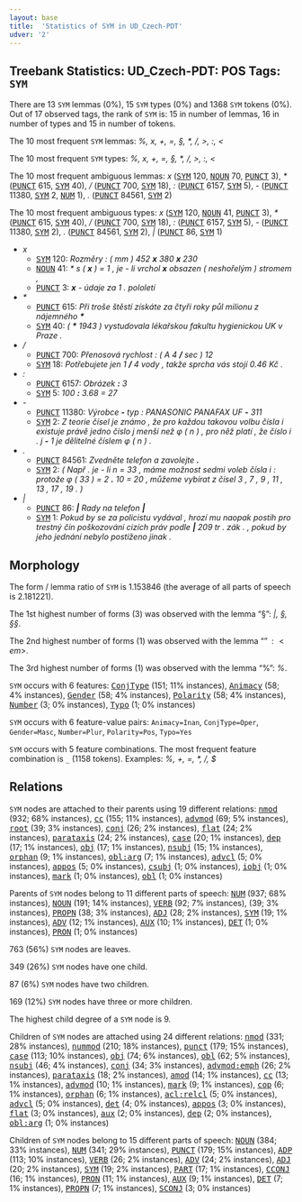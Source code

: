 ```yaml
---
layout: base
title:  'Statistics of SYM in UD_Czech-PDT'
udver: '2'
---
```


## Treebank Statistics: UD_Czech-PDT: POS Tags: `SYM`

There are 13 `SYM` lemmas (0%), 15 `SYM` types (0%) and 1368 `SYM` tokens (0%).
Out of 17 observed tags, the rank of `SYM` is: 15 in number of lemmas, 16 in number of types and 15 in number of tokens.

The 10 most frequent `SYM` lemmas: <em>%, x, +, =, §, *, /, >, :, <</em>

The 10 most frequent `SYM` types:  <em>%, x, +, =, §, *, /, >, :, <</em>

The 10 most frequent ambiguous lemmas: <em>x</em> (<tt><a href="cs_pdt-pos-SYM.html">SYM</a></tt> 120, <tt><a href="cs_pdt-pos-NOUN.html">NOUN</a></tt> 70, <tt><a href="cs_pdt-pos-PUNCT.html">PUNCT</a></tt> 3), <em>*</em> (<tt><a href="cs_pdt-pos-PUNCT.html">PUNCT</a></tt> 615, <tt><a href="cs_pdt-pos-SYM.html">SYM</a></tt> 40), <em>/</em> (<tt><a href="cs_pdt-pos-PUNCT.html">PUNCT</a></tt> 700, <tt><a href="cs_pdt-pos-SYM.html">SYM</a></tt> 18), <em>:</em> (<tt><a href="cs_pdt-pos-PUNCT.html">PUNCT</a></tt> 6157, <tt><a href="cs_pdt-pos-SYM.html">SYM</a></tt> 5), <em>-</em> (<tt><a href="cs_pdt-pos-PUNCT.html">PUNCT</a></tt> 11380, <tt><a href="cs_pdt-pos-SYM.html">SYM</a></tt> 2, <tt><a href="cs_pdt-pos-NUM.html">NUM</a></tt> 1), <em>.</em> (<tt><a href="cs_pdt-pos-PUNCT.html">PUNCT</a></tt> 84561, <tt><a href="cs_pdt-pos-SYM.html">SYM</a></tt> 2)

The 10 most frequent ambiguous types:  <em>x</em> (<tt><a href="cs_pdt-pos-SYM.html">SYM</a></tt> 120, <tt><a href="cs_pdt-pos-NOUN.html">NOUN</a></tt> 41, <tt><a href="cs_pdt-pos-PUNCT.html">PUNCT</a></tt> 3), <em>*</em> (<tt><a href="cs_pdt-pos-PUNCT.html">PUNCT</a></tt> 615, <tt><a href="cs_pdt-pos-SYM.html">SYM</a></tt> 40), <em>/</em> (<tt><a href="cs_pdt-pos-PUNCT.html">PUNCT</a></tt> 700, <tt><a href="cs_pdt-pos-SYM.html">SYM</a></tt> 18), <em>:</em> (<tt><a href="cs_pdt-pos-PUNCT.html">PUNCT</a></tt> 6157, <tt><a href="cs_pdt-pos-SYM.html">SYM</a></tt> 5), <em>-</em> (<tt><a href="cs_pdt-pos-PUNCT.html">PUNCT</a></tt> 11380, <tt><a href="cs_pdt-pos-SYM.html">SYM</a></tt> 2), <em>.</em> (<tt><a href="cs_pdt-pos-PUNCT.html">PUNCT</a></tt> 84561, <tt><a href="cs_pdt-pos-SYM.html">SYM</a></tt> 2), <em>|</em> (<tt><a href="cs_pdt-pos-PUNCT.html">PUNCT</a></tt> 86, <tt><a href="cs_pdt-pos-SYM.html">SYM</a></tt> 1)


* <em>x</em>
  * <tt><a href="cs_pdt-pos-SYM.html">SYM</a></tt> 120: <em>Rozměry : ( mm ) 452 <b>x</b> 380 <b>x</b> 230</em>
  * <tt><a href="cs_pdt-pos-NOUN.html">NOUN</a></tt> 41: <em>* s ( <b>x</b> ) = 1 , je - li vrchol <b>x</b> obsazen ( neshořelým ) stromem ,</em>
  * <tt><a href="cs_pdt-pos-PUNCT.html">PUNCT</a></tt> 3: <em><b>x</b> - údaje za 1 . pololetí</em>
* <em>*</em>
  * <tt><a href="cs_pdt-pos-PUNCT.html">PUNCT</a></tt> 615: <em>Při troše štěstí získáte za čtyři roky půl milionu z nájemného <b>*</b></em>
  * <tt><a href="cs_pdt-pos-SYM.html">SYM</a></tt> 40: <em>( <b>*</b> 1943 ) vystudovala lékařskou fakultu hygienickou UK v Praze .</em>
* <em>/</em>
  * <tt><a href="cs_pdt-pos-PUNCT.html">PUNCT</a></tt> 700: <em>Přenosová rychlost : ( A 4 <b>/</b> sec ) 12</em>
  * <tt><a href="cs_pdt-pos-SYM.html">SYM</a></tt> 18: <em>Potřebujete jen 1 <b>/</b> 4 vody , takže sprcha vás stojí 0.46 Kč .</em>
* <em>:</em>
  * <tt><a href="cs_pdt-pos-PUNCT.html">PUNCT</a></tt> 6157: <em>Obrázek <b>:</b> 3</em>
  * <tt><a href="cs_pdt-pos-SYM.html">SYM</a></tt> 5: <em>100 <b>:</b> 3.68 = 27</em>
* <em>-</em>
  * <tt><a href="cs_pdt-pos-PUNCT.html">PUNCT</a></tt> 11380: <em>Výrobce <b>-</b> typ : PANASONIC PANAFAX UF <b>-</b> 311</em>
  * <tt><a href="cs_pdt-pos-SYM.html">SYM</a></tt> 2: <em>Z teorie čísel je známo , že pro každou takovou volbu čísla i existuje právě jedno číslo j menší než φ ( n ) , pro něž platí , že číslo i . j <b>-</b> 1 je dělitelné číslem φ ( n ) .</em>
* <em>.</em>
  * <tt><a href="cs_pdt-pos-PUNCT.html">PUNCT</a></tt> 84561: <em>Zvedněte telefon a zavolejte <b>.</b></em>
  * <tt><a href="cs_pdt-pos-SYM.html">SYM</a></tt> 2: <em>( Např . je - li n = 33 , máme možnost sedmi voleb čísla i : protože φ ( 33 ) = 2 <b>.</b> 10 = 20 , můžeme vybírat z čísel 3 , 7 , 9 , 11 , 13 , 17 , 19 . )</em>
* <em>|</em>
  * <tt><a href="cs_pdt-pos-PUNCT.html">PUNCT</a></tt> 86: <em><b>|</b> Rady na telefon <b>|</b></em>
  * <tt><a href="cs_pdt-pos-SYM.html">SYM</a></tt> 1: <em>Pokud by se za policistu vydával , hrozí mu naopak postih pro trestný čin poškozování cizích práv podle <b>|</b> 209 tr . zák . , pokud by jeho jednání nebylo postiženo jinak .</em>

## Morphology

The form / lemma ratio of `SYM` is 1.153846 (the average of all parts of speech is 2.181221).

The 1st highest number of forms (3) was observed with the lemma “§”: <em>|, §, §§</em>.

The 2nd highest number of forms (1) was observed with the lemma “$”: <em>$</em>.

The 3rd highest number of forms (1) was observed with the lemma “%”: <em>%</em>.

`SYM` occurs with 6 features: <tt><a href="cs_pdt-feat-ConjType.html">ConjType</a></tt> (151; 11% instances), <tt><a href="cs_pdt-feat-Animacy.html">Animacy</a></tt> (58; 4% instances), <tt><a href="cs_pdt-feat-Gender.html">Gender</a></tt> (58; 4% instances), <tt><a href="cs_pdt-feat-Polarity.html">Polarity</a></tt> (58; 4% instances), <tt><a href="cs_pdt-feat-Number.html">Number</a></tt> (3; 0% instances), <tt><a href="cs_pdt-feat-Typo.html">Typo</a></tt> (1; 0% instances)

`SYM` occurs with 6 feature-value pairs: `Animacy=Inan`, `ConjType=Oper`, `Gender=Masc`, `Number=Plur`, `Polarity=Pos`, `Typo=Yes`

`SYM` occurs with 5 feature combinations.
The most frequent feature combination is `_` (1158 tokens).
Examples: <em>%, +, =, *, /, $</em>


## Relations

`SYM` nodes are attached to their parents using 19 different relations: <tt><a href="cs_pdt-dep-nmod.html">nmod</a></tt> (932; 68% instances), <tt><a href="cs_pdt-dep-cc.html">cc</a></tt> (155; 11% instances), <tt><a href="cs_pdt-dep-advmod.html">advmod</a></tt> (69; 5% instances), <tt><a href="cs_pdt-dep-root.html">root</a></tt> (39; 3% instances), <tt><a href="cs_pdt-dep-conj.html">conj</a></tt> (26; 2% instances), <tt><a href="cs_pdt-dep-flat.html">flat</a></tt> (24; 2% instances), <tt><a href="cs_pdt-dep-parataxis.html">parataxis</a></tt> (24; 2% instances), <tt><a href="cs_pdt-dep-case.html">case</a></tt> (20; 1% instances), <tt><a href="cs_pdt-dep-dep.html">dep</a></tt> (17; 1% instances), <tt><a href="cs_pdt-dep-obj.html">obj</a></tt> (17; 1% instances), <tt><a href="cs_pdt-dep-nsubj.html">nsubj</a></tt> (15; 1% instances), <tt><a href="cs_pdt-dep-orphan.html">orphan</a></tt> (9; 1% instances), <tt><a href="cs_pdt-dep-obl-arg.html">obl:arg</a></tt> (7; 1% instances), <tt><a href="cs_pdt-dep-advcl.html">advcl</a></tt> (5; 0% instances), <tt><a href="cs_pdt-dep-appos.html">appos</a></tt> (5; 0% instances), <tt><a href="cs_pdt-dep-csubj.html">csubj</a></tt> (1; 0% instances), <tt><a href="cs_pdt-dep-iobj.html">iobj</a></tt> (1; 0% instances), <tt><a href="cs_pdt-dep-mark.html">mark</a></tt> (1; 0% instances), <tt><a href="cs_pdt-dep-obl.html">obl</a></tt> (1; 0% instances)

Parents of `SYM` nodes belong to 11 different parts of speech: <tt><a href="cs_pdt-pos-NUM.html">NUM</a></tt> (937; 68% instances), <tt><a href="cs_pdt-pos-NOUN.html">NOUN</a></tt> (191; 14% instances), <tt><a href="cs_pdt-pos-VERB.html">VERB</a></tt> (92; 7% instances),  (39; 3% instances), <tt><a href="cs_pdt-pos-PROPN.html">PROPN</a></tt> (38; 3% instances), <tt><a href="cs_pdt-pos-ADJ.html">ADJ</a></tt> (28; 2% instances), <tt><a href="cs_pdt-pos-SYM.html">SYM</a></tt> (19; 1% instances), <tt><a href="cs_pdt-pos-ADV.html">ADV</a></tt> (12; 1% instances), <tt><a href="cs_pdt-pos-AUX.html">AUX</a></tt> (10; 1% instances), <tt><a href="cs_pdt-pos-DET.html">DET</a></tt> (1; 0% instances), <tt><a href="cs_pdt-pos-PRON.html">PRON</a></tt> (1; 0% instances)

763 (56%) `SYM` nodes are leaves.

349 (26%) `SYM` nodes have one child.

87 (6%) `SYM` nodes have two children.

169 (12%) `SYM` nodes have three or more children.

The highest child degree of a `SYM` node is 9.

Children of `SYM` nodes are attached using 24 different relations: <tt><a href="cs_pdt-dep-nmod.html">nmod</a></tt> (331; 28% instances), <tt><a href="cs_pdt-dep-nummod.html">nummod</a></tt> (210; 18% instances), <tt><a href="cs_pdt-dep-punct.html">punct</a></tt> (179; 15% instances), <tt><a href="cs_pdt-dep-case.html">case</a></tt> (113; 10% instances), <tt><a href="cs_pdt-dep-obj.html">obj</a></tt> (74; 6% instances), <tt><a href="cs_pdt-dep-obl.html">obl</a></tt> (62; 5% instances), <tt><a href="cs_pdt-dep-nsubj.html">nsubj</a></tt> (46; 4% instances), <tt><a href="cs_pdt-dep-conj.html">conj</a></tt> (34; 3% instances), <tt><a href="cs_pdt-dep-advmod-emph.html">advmod:emph</a></tt> (26; 2% instances), <tt><a href="cs_pdt-dep-parataxis.html">parataxis</a></tt> (18; 2% instances), <tt><a href="cs_pdt-dep-amod.html">amod</a></tt> (14; 1% instances), <tt><a href="cs_pdt-dep-cc.html">cc</a></tt> (13; 1% instances), <tt><a href="cs_pdt-dep-advmod.html">advmod</a></tt> (10; 1% instances), <tt><a href="cs_pdt-dep-mark.html">mark</a></tt> (9; 1% instances), <tt><a href="cs_pdt-dep-cop.html">cop</a></tt> (6; 1% instances), <tt><a href="cs_pdt-dep-orphan.html">orphan</a></tt> (6; 1% instances), <tt><a href="cs_pdt-dep-acl-relcl.html">acl:relcl</a></tt> (5; 0% instances), <tt><a href="cs_pdt-dep-advcl.html">advcl</a></tt> (5; 0% instances), <tt><a href="cs_pdt-dep-det.html">det</a></tt> (4; 0% instances), <tt><a href="cs_pdt-dep-appos.html">appos</a></tt> (3; 0% instances), <tt><a href="cs_pdt-dep-flat.html">flat</a></tt> (3; 0% instances), <tt><a href="cs_pdt-dep-aux.html">aux</a></tt> (2; 0% instances), <tt><a href="cs_pdt-dep-dep.html">dep</a></tt> (2; 0% instances), <tt><a href="cs_pdt-dep-obl-arg.html">obl:arg</a></tt> (1; 0% instances)

Children of `SYM` nodes belong to 15 different parts of speech: <tt><a href="cs_pdt-pos-NOUN.html">NOUN</a></tt> (384; 33% instances), <tt><a href="cs_pdt-pos-NUM.html">NUM</a></tt> (341; 29% instances), <tt><a href="cs_pdt-pos-PUNCT.html">PUNCT</a></tt> (179; 15% instances), <tt><a href="cs_pdt-pos-ADP.html">ADP</a></tt> (113; 10% instances), <tt><a href="cs_pdt-pos-VERB.html">VERB</a></tt> (26; 2% instances), <tt><a href="cs_pdt-pos-ADV.html">ADV</a></tt> (24; 2% instances), <tt><a href="cs_pdt-pos-ADJ.html">ADJ</a></tt> (20; 2% instances), <tt><a href="cs_pdt-pos-SYM.html">SYM</a></tt> (19; 2% instances), <tt><a href="cs_pdt-pos-PART.html">PART</a></tt> (17; 1% instances), <tt><a href="cs_pdt-pos-CCONJ.html">CCONJ</a></tt> (16; 1% instances), <tt><a href="cs_pdt-pos-PRON.html">PRON</a></tt> (11; 1% instances), <tt><a href="cs_pdt-pos-AUX.html">AUX</a></tt> (9; 1% instances), <tt><a href="cs_pdt-pos-DET.html">DET</a></tt> (7; 1% instances), <tt><a href="cs_pdt-pos-PROPN.html">PROPN</a></tt> (7; 1% instances), <tt><a href="cs_pdt-pos-SCONJ.html">SCONJ</a></tt> (3; 0% instances)

